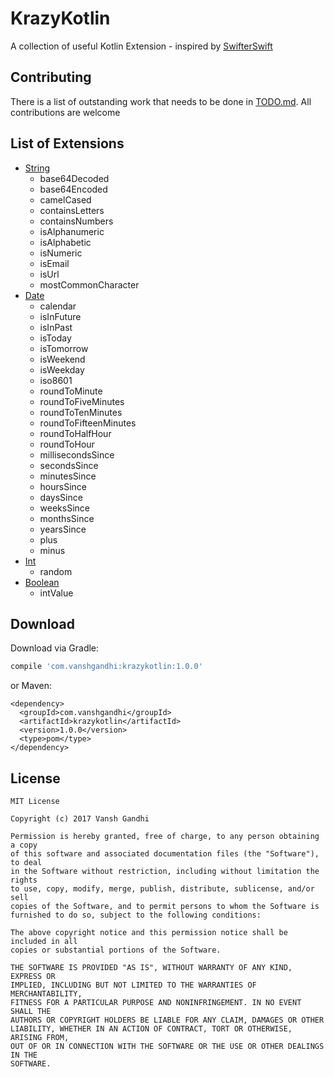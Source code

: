 # KrazyKotlin
A collection of useful Kotlin Extension - inspired by [SwifterSwift](https://github.com/SwifterSwift/SwifterSwift)

## Contributing
There is a list of outstanding work that needs to be done in [TODO.md](https://github.com/vanshg/KrazyKotlin/blob/master/TODO.md). All contributions are welcome

## List of Extensions
- [String](https://github.com/vanshg/KrazyKotlin/blob/master/src/main/kotlin/com/vanshgandhi/krazykotlin/StringExtensions.kt)
    - base64Decoded
    - base64Encoded
    - camelCased
    - containsLetters
    - containsNumbers
    - isAlphanumeric
    - isAlphabetic
    - isNumeric
    - isEmail
    - isUrl
    - mostCommonCharacter
- [Date](https://github.com/vanshg/KrazyKotlin/blob/master/src/main/kotlin/com/vanshgandhi/krazykotlin/DateExtensions.kt)
    - calendar
    - isInFuture
    - isInPast
    - isToday
    - isTomorrow
    - isWeekend
    - isWeekday
    - iso8601
    - roundToMinute
    - roundToFiveMinutes
    - roundToTenMinutes
    - roundToFifteenMinutes
    - roundToHalfHour
    - roundToHour
    - millisecondsSince
    - secondsSince
    - minutesSince
    - hoursSince
    - daysSince
    - weeksSince
    - monthsSince
    - yearsSince
    - plus
    - minus
- [Int](https://github.com/vanshg/KrazyKotlin/blob/master/src/main/kotlin/com/vanshgandhi/krazykotlin/IntExtensions.kt)
    - random
- [Boolean](https://github.com/vanshg/KrazyKotlin/blob/master/src/main/kotlin/com/vanshgandhi/krazykotlin/BooleanExtensions.kt)
    - intValue



## Download

Download via Gradle:

```groovy
compile 'com.vanshgandhi:krazykotlin:1.0.0'
```

or Maven:

```
<dependency>
  <groupId>com.vanshgandhi</groupId>
  <artifactId>krazykotlin</artifactId>
  <version>1.0.0</version>
  <type>pom</type>
</dependency>
```

## License
```
MIT License

Copyright (c) 2017 Vansh Gandhi

Permission is hereby granted, free of charge, to any person obtaining a copy
of this software and associated documentation files (the "Software"), to deal
in the Software without restriction, including without limitation the rights
to use, copy, modify, merge, publish, distribute, sublicense, and/or sell
copies of the Software, and to permit persons to whom the Software is
furnished to do so, subject to the following conditions:

The above copyright notice and this permission notice shall be included in all
copies or substantial portions of the Software.

THE SOFTWARE IS PROVIDED "AS IS", WITHOUT WARRANTY OF ANY KIND, EXPRESS OR
IMPLIED, INCLUDING BUT NOT LIMITED TO THE WARRANTIES OF MERCHANTABILITY,
FITNESS FOR A PARTICULAR PURPOSE AND NONINFRINGEMENT. IN NO EVENT SHALL THE
AUTHORS OR COPYRIGHT HOLDERS BE LIABLE FOR ANY CLAIM, DAMAGES OR OTHER
LIABILITY, WHETHER IN AN ACTION OF CONTRACT, TORT OR OTHERWISE, ARISING FROM,
OUT OF OR IN CONNECTION WITH THE SOFTWARE OR THE USE OR OTHER DEALINGS IN THE
SOFTWARE.
```
